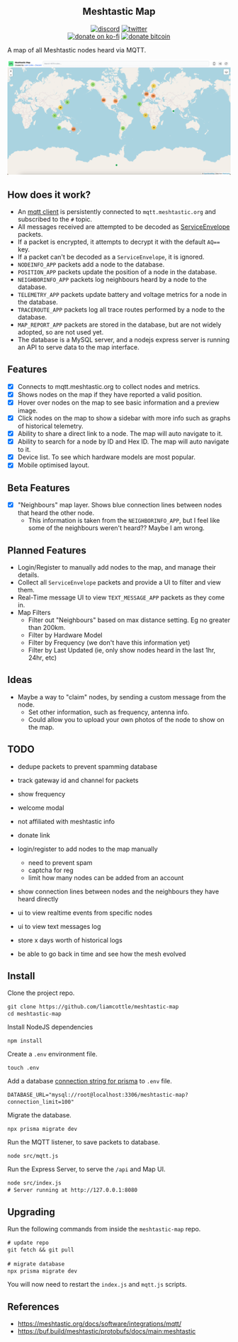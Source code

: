 <h2 align="center">Meshtastic Map</h2>

<p align="center">
<a href="https://discord.gg/K55zeZyHKK"><img src="https://img.shields.io/badge/Discord-Liam%20Cottle's%20Discord-%237289DA?style=flat&logo=discord" alt="discord"/></a>
<a href="https://twitter.com/liamcottle"><img src="https://img.shields.io/badge/Twitter-@liamcottle-%231DA1F2?style=flat&logo=twitter" alt="twitter"/></a>
<br/>
<a href="https://ko-fi.com/liamcottle"><img src="https://img.shields.io/badge/Donate%20a%20Coffee-liamcottle-yellow?style=flat&logo=buy-me-a-coffee" alt="donate on ko-fi"/></a>
<a href="./donate.md"><img src="https://img.shields.io/badge/Donate%20Bitcoin-3FPBfiEwioWHFix3kZqe5bdU9F5o8mG8dh-%23FF9900?style=flat&logo=bitcoin" alt="donate bitcoin"/></a>
</p>

A map of all Meshtastic nodes heard via MQTT.

<img src="./screenshot.png">

## How does it work?

- An [mqtt client](./src/mqtt.js) is persistently connected to `mqtt.meshtastic.org` and subscribed to the `#` topic.
- All messages received are attempted to be decoded as [ServiceEnvelope](https://buf.build/meshtastic/protobufs/docs/main:meshtastic#meshtastic.ServiceEnvelope) packets.
- If a packet is encrypted, it attempts to decrypt it with the default `AQ==` key.
- If a packet can't be decoded as a `ServiceEnvelope`, it is ignored.
- `NODEINFO_APP` packets add a node to the database.
- `POSITION_APP` packets update the position of a node in the database.
- `NEIGHBORINFO_APP` packets log neighbours heard by a node to the database.
- `TELEMETRY_APP` packets update battery and voltage metrics for a node in the database.
- `TRACEROUTE_APP` packets log all trace routes performed by a node to the database.
- `MAP_REPORT_APP` packets are stored in the database, but are not widely adopted, so are not used yet.
- The database is a MySQL server, and a nodejs express server is running an API to serve data to the map interface.

## Features

- [x] Connects to mqtt.meshtastic.org to collect nodes and metrics.
- [x] Shows nodes on the map if they have reported a valid position.
- [x] Hover over nodes on the map to see basic information and a preview image.
- [x] Click nodes on the map to show a sidebar with more info such as graphs of historical telemetry.
- [x] Ability to share a direct link to a node. The map will auto navigate to it.
- [x] Ability to search for a node by ID and Hex ID. The map will auto navigate to it.
- [x] Device list. To see which hardware models are most popular.
- [x] Mobile optimised layout.

## Beta Features

- [x] "Neighbours" map layer. Shows blue connection lines between nodes that heard the other node.
  - This information is taken from the `NEIGHBORINFO_APP`, but I feel like some of the neighbours weren't heard?? Maybe I am wrong.

## Planned Features

- Login/Register to manually add nodes to the map, and manage their details.
- Collect all `ServiceEnvelope` packets and provide a UI to filter and view them.
- Real-Time message UI to view `TEXT_MESSAGE_APP` packets as they come in.
- Map Filters
  - Filter out "Neighbours" based on max distance setting. Eg no greater than 200km.
  - Filter by Hardware Model
  - Filter by Frequency (we don't have this information yet)
  - Filter by Last Updated (ie, only show nodes heard in the last 1hr, 24hr, etc)

## Ideas

- Maybe a way to "claim" nodes, by sending a custom message from the node.
  - Set other information, such as frequency, antenna info.
  - Could allow you to upload your own photos of the node to show on the map.

## TODO

- dedupe packets to prevent spamming database
- track gateway id and channel for packets

- show frequency
- welcome modal
- not affiliated with meshtastic info
- donate link
- login/register to add nodes to the map manually
  - need to prevent spam
  - captcha for reg
  - limit how many nodes can be added from an account

- show connection lines between nodes and the neighbours they have heard directly
- ui to view realtime events from specific nodes
- ui to view text messages log
- store x days worth of historical logs
- be able to go back in time and see how the mesh evolved

## Install

Clone the project repo.

```
git clone https://github.com/liamcottle/meshtastic-map
cd meshtastic-map
```

Install NodeJS dependencies

```
npm install
```

Create a `.env` environment file.

```
touch .env
```

Add a database [connection string for prisma](https://www.prisma.io/docs/getting-started/setup-prisma/add-to-existing-project/relational-databases/connect-your-database-typescript-postgresql) to `.env` file.

```
DATABASE_URL="mysql://root@localhost:3306/meshtastic-map?connection_limit=100"
```

Migrate the database.

```
npx prisma migrate dev
```

Run the MQTT listener, to save packets to database.

```
node src/mqtt.js
```

Run the Express Server, to serve the `/api` and Map UI.

```
node src/index.js
# Server running at http://127.0.0.1:8080
```

## Upgrading

Run the following commands from inside the `meshtastic-map` repo.

```
# update repo
git fetch && git pull

# migrate database
npx prisma migrate dev
```

You will now need to restart the `index.js` and `mqtt.js` scripts.

## References

- https://meshtastic.org/docs/software/integrations/mqtt/
- https://buf.build/meshtastic/protobufs/docs/main:meshtastic
